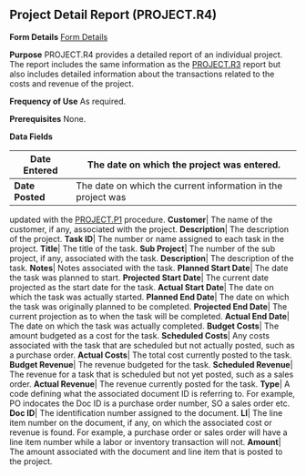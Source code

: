## Project Detail Report (PROJECT.R4)
<PageHeader />

**Form Details**
[Form Details](../PROJECT-R4-1/README.md)

**Purpose**
PROJECT.R4 provides a detailed report of an individual project. The report
includes the same information as the [PROJECT.R3](../PROJECT-R3/README.md) report but
also includes detailed information about the transactions related to the costs
and revenue of the project.

**Frequency of Use**
As required.

**Prerequisites**
None.

**Data Fields**

| **Date Entered** | The date on which the project was entered.                   |
| ---------------- | ------------------------------------------------------------ |
| **Date Posted**  | The date on which the current information in the project was |
updated with the [PROJECT.P1](../PROJECT-P1/README.md) procedure.
**Customer**|  The name of the customer, if any, associated with the project.
**Description**|  The description of the project.
**Task ID**|  The number or name assigned to each task in the project.
**Title**|  The title of the task.
**Sub Project**|  The number of the sub project, if any, associated with the
task.
**Description**|  The description of the task.
**Notes**|  Notes associated with the task.
**Planned Start Date**|  The date the task was planned to start.
**Projected Start Date**|  The current date projected as the start date for
the task.
**Actual Start Date**|  The date on which the task was actually started.
**Planned End Date**|  The date on which the task was originally planned to be
completed.
**Projected End Date**|  The current projection as to when the task will be
completed.
**Actual End Date**|  The date on which the task was actually completed.
**Budget Costs**|  The amount budgeted as a cost for the task.
**Scheduled Costs**|  Any costs associated with the task that are scheduled
but not actually posted, such as a purchase order.
**Actual Costs**|  The total cost currently posted to the task.
**Budget Revenue**|  The revenue budgeted for the task.
**Scheduled Revenue**|  The revenue for a task that is scheduled but not yet
posted, such as a sales order.
**Actual Revenue**|  The revenue currently posted for the task.
**Type**|  A code defining what the associated document ID is referring to.
For example, PO indocates the Doc ID is a purchase order number, SO a sales
order etc.
**Doc ID**|  The identification number assigned to the document.
**LI**|  The line item number on the document, if any, on which the associated
cost or revenue is found. For example, a purchase order or sales order will
have a line item number while a labor or inventory transaction will not.
**Amount**|  The amount associated with the document and line item that is
posted to the project.

<badge text= "Version 8.10.57 " vertical="middle" />

<PageFooter />
